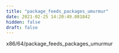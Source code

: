 ```yaml
---
title: "package_feeds_packages_umurmur"
date: 2021-02-25 14:20:49.081842
hidden: false
draft: false
---
```


x86/64/package_feeds_packages_umurmur

